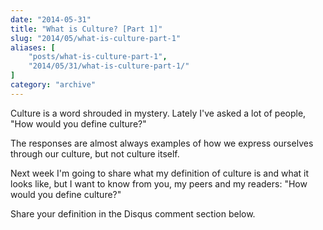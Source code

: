 ```yaml
---
date: "2014-05-31"
title: "What is Culture? [Part 1]"
slug: "2014/05/what-is-culture-part-1"
aliases: [
    "posts/what-is-culture-part-1",
    "2014/05/31/what-is-culture-part-1/"
]
category: "archive"
---
```


Culture is a word shrouded in mystery. Lately I've asked a lot of people, "How would you define culture?"

The responses are almost always examples of how we express ourselves through our culture, but not culture itself.

Next week I'm going to share what my definition of culture is and what it looks like, but I want to know from you, my peers and my readers: "How would you define culture?"

Share your definition in the Disqus comment section below.
